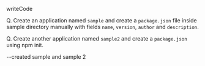 writeCode

Q. Create an application named `sample` and create a `package.json` file inside sample directory manually with fields `name`, `version`, `author` and `description`.

Q. Create another application named `sample2` and create a `package.json` using npm init.

--created sample and sample 2
